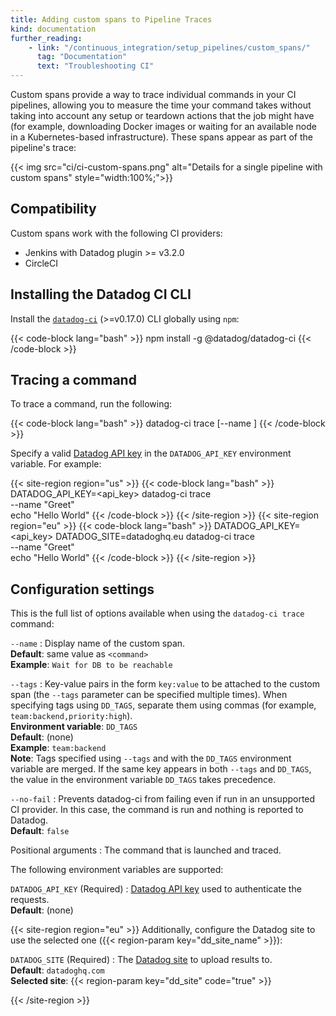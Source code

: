 ```yaml
---
title: Adding custom spans to Pipeline Traces
kind: documentation
further_reading:
    - link: "/continuous_integration/setup_pipelines/custom_spans/"
      tag: "Documentation"
      text: "Troubleshooting CI"
---
```


Custom spans provide a way to trace individual commands in your CI pipelines, allowing you to measure the time your command takes without taking into account any setup or teardown actions that the job might have (for example, downloading Docker images or waiting for an available node in a Kubernetes-based infrastructure). These spans appear as part of the pipeline's trace:

{{< img src="ci/ci-custom-spans.png" alt="Details for a single pipeline with custom spans" style="width:100%;">}}

## Compatibility

Custom spans work with the following CI providers:

- Jenkins with Datadog plugin >= v3.2.0
- CircleCI

## Installing the Datadog CI CLI

Install the [`datadog-ci`][1] (>=v0.17.0) CLI globally using `npm`:

{{< code-block lang="bash" >}}
npm install -g @datadog/datadog-ci
{{< /code-block >}}

## Tracing a command

To trace a command, run the following:

{{< code-block lang="bash" >}}
datadog-ci trace [--name <name>] <command>
{{< /code-block >}}

Specify a valid [Datadog API key][2] in the `DATADOG_API_KEY` environment variable. For example:

{{< site-region region="us" >}}
{{< code-block lang="bash" >}}
DATADOG_API_KEY=<api_key> datadog-ci trace \
  --name "Greet" \
  echo "Hello World"
{{< /code-block >}}
{{< /site-region >}}
{{< site-region region="eu" >}}
{{< code-block lang="bash" >}}
DATADOG_API_KEY=<api_key> DATADOG_SITE=datadoghq.eu datadog-ci trace \
  --name "Greet" \
  echo "Hello World"
{{< /code-block >}}
{{< /site-region >}}

## Configuration settings

This is the full list of options available when using the `datadog-ci trace` command:

`--name`
: Display name of the custom span.<br/>
**Default**: same value as `<command>`<br/>
**Example**: `Wait for DB to be reachable`

`--tags`
: Key-value pairs in the form `key:value` to be attached to the custom span (the `--tags` parameter can be specified multiple times). When specifying tags using `DD_TAGS`, separate them using commas (for example, `team:backend,priority:high`).<br/>
**Environment variable**: `DD_TAGS`<br/>
**Default**: (none)<br/>
**Example**: `team:backend`<br/>
**Note**: Tags specified using `--tags` and with the `DD_TAGS` environment variable are merged. If the same key appears in both `--tags` and `DD_TAGS`, the value in the environment variable `DD_TAGS` takes precedence.

`--no-fail`
: Prevents datadog-ci from failing even if run in an unsupported CI provider. In this case, the command is run and nothing is reported to Datadog.<br/>
**Default**: `false`

Positional arguments
: The command that is launched and traced.

The following environment variables are supported:

`DATADOG_API_KEY` (Required)
: [Datadog API key][2] used to authenticate the requests.<br/>
**Default**: (none)


{{< site-region region="eu" >}}
Additionally, configure the Datadog site to use the selected one ({{< region-param key="dd_site_name" >}}):

`DATADOG_SITE` (Required)
: The [Datadog site][1] to upload results to.<br/>
**Default**: `datadoghq.com`<br/>
**Selected site**: {{< region-param key="dd_site" code="true" >}}

[1]: /getting_started/site/
{{< /site-region >}}

[1]: https://www.npmjs.com/package/@datadog/datadog-ci
[2]: https://app.datadoghq.com/account/settings#api
